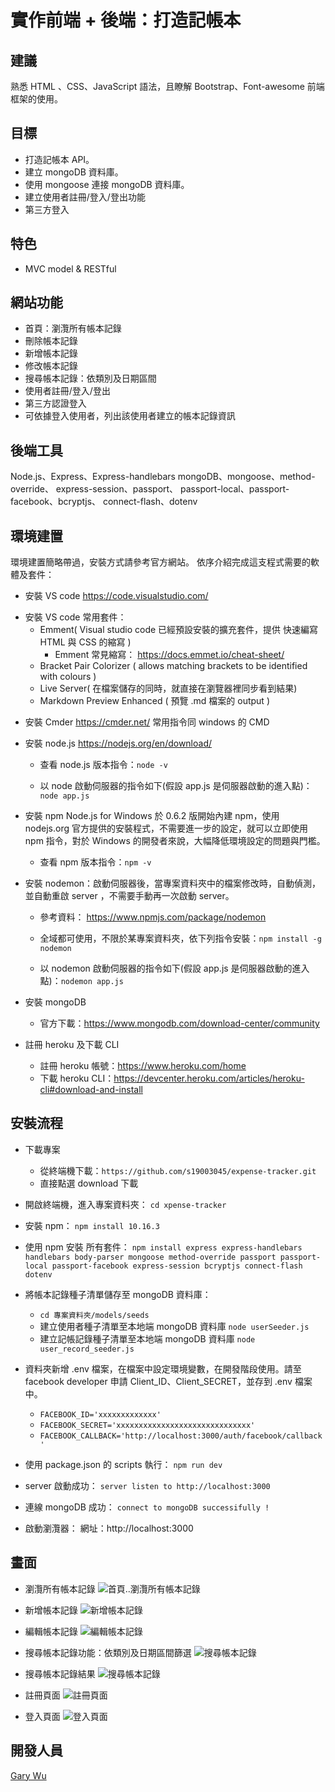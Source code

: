 # 實作前端 + 後端：打造記帳本

## 建議

熟悉 HTML 、CSS、JavaScript 語法，且瞭解 Bootstrap、Font-awesome 前端框架的使用。

## 目標

- 打造記帳本 API。
- 建立 mongoDB 資料庫。
- 使用 mongoose 連接 mongoDB 資料庫。
- 建立使用者註冊/登入/登出功能
- 第三方登入

## 特色

- MVC model & RESTful

## 網站功能

- 首頁：瀏灠所有帳本記錄
- 刪除帳本記錄
- 新增帳本記錄
- 修改帳本記錄
- 搜尋帳本記錄：依類別及日期區間
- 使用者註冊/登入/登出
- 第三方認證登入
- 可依據登入使用者，列出該使用者建立的帳本記錄資訊

## 後端工具

Node.js、Express、Express-handlebars
mongoDB、mongoose、method-override、
express-session、passport、
passport-local、passport-facebook、bcryptjs、
connect-flash、dotenv

## 環境建置

環境建置簡略帶過，安裝方式請參考官方網站。
依序介紹完成這支程式需要的軟體及套件：

- 安裝 VS code
  https://code.visualstudio.com/

* 安裝 VS code 常用套件：
  - Emment( Visual studio code 已經預設安裝的擴充套件，提供 快速編寫 HTML 與 CSS 的縮寫 )
    - Emment 常見縮寫： https://docs.emmet.io/cheat-sheet/
  - Bracket Pair Colorizer ( allows matching brackets to be identified with colours )
  - Live Server( 在檔案儲存的同時，就直接在瀏覽器裡同步看到結果)
  - Markdown Preview Enhanced ( 預覽 .md 檔案的 output )

- 安裝 Cmder
  https://cmder.net/
  常用指令同 windows 的 CMD
- 安裝 node.js
  https://nodejs.org/en/download/

  - 查看 node.js 版本指令：`node -v`

  - 以 node 啟動伺服器的指令如下(假設 app.js 是伺服器啟動的進入點)：`node app.js`

- 安裝 npm
  Node.js for Windows 於 0.6.2 版開始內建 npm，使用 nodejs.org 官方提供的安裝程式，不需要進一步的設定，就可以立即使用 npm 指令，對於 Windows 的開發者來說，大幅降低環境設定的問題與門檻。
  - 查看 npm 版本指令：`npm -v`
- 安裝 nodemon：啟動伺服器後，當專案資料夾中的檔案修改時，自動偵測，並自動重啟 server ，不需要手動再一次啟動 server。

  - 參考資料： https://www.npmjs.com/package/nodemon
  - 全域都可使用，不限於某專案資料夾，依下列指令安裝：`npm install -g nodemon`

  - 以 nodemon 啟動伺服器的指令如下(假設 app.js 是伺服器啟動的進入點)：`nodemon app.js`

- 安裝 mongoDB

  - 官方下載：https://www.mongodb.com/download-center/community

- 註冊 heroku 及下載 CLI
  - 註冊 heroku 帳號：https://www.heroku.com/home
  - 下載 heroku CLI：https://devcenter.heroku.com/articles/heroku-cli#download-and-install

## 安裝流程

- 下載專案
  - 從終端機下載：`https://github.com/s19003045/expense-tracker.git`
  - 直接點選 download 下載
- 開啟終端機，進入專案資料夾：
  `cd xpense-tracker`
- 安裝 npm：
  `npm install 10.16.3`
- 使用 npm 安裝 所有套件：
  `npm install express express-handlebars handlebars body-parser mongoose method-override passport passport-local passport-facebook express-session bcryptjs connect-flash dotenv`

- 將帳本記錄種子清單儲存至 mongoDB 資料庫：

  - `cd 專案資料夾/models/seeds`
  - 建立使用者種子清單至本地端 mongoDB 資料庫 `node userSeeder.js`
  - 建立記帳記錄種子清單至本地端 mongoDB 資料庫 `node user_record_seeder.js`

- 資料夾新增 .env 檔案，在檔案中設定環境變數，在開發階段使用。請至 facebook developer 申請 Client_ID、Client_SECRET，並存到 .env 檔案中。

  - `FACEBOOK_ID='xxxxxxxxxxxxx'`
  - `FACEBOOK_SECRET='xxxxxxxxxxxxxxxxxxxxxxxxxxxxxx'`
  - `FACEBOOK_CALLBACK='http://localhost:3000/auth/facebook/callback'`

- 使用 package.json 的 scripts 執行：
  `npm run dev`
- server 啟動成功：
  `server listen to http://localhost:3000`
- 連線 mongoDB 成功：
  `connect to mongoDB successifully !`
- 啟動瀏灠器：
  網址：http://localhost:3000

## 畫面

- 瀏灠所有帳本記錄
  ![首頁..瀏灠所有帳本記錄](https://github.com/s19003045/expense-tracker/blob/master/imagesForGithub/index_page.png)

- 新增帳本記錄
  ![新增帳本記錄](https://github.com/s19003045/expense-tracker/blob/master/imagesForGithub/newPage.png)

- 編輯帳本記錄
  ![編輯帳本記錄](https://github.com/s19003045/expense-tracker/blob/master/imagesForGithub/editPage.png)

- 搜尋帳本記錄功能：依類別及日期區間篩選
  ![搜尋帳本記錄](https://github.com/s19003045/expense-tracker/blob/master/imagesForGithub/searchFeature.png)

- 搜尋帳本記錄結果
  ![搜尋帳本記錄](https://github.com/s19003045/expense-tracker/blob/master/imagesForGithub/searchResult.png)

- 註冊頁面
  ![註冊頁面](https://github.com/s19003045/expense-tracker/blob/master/imagesForGithub/register.png)

- 登入頁面
  ![登入頁面](https://github.com/s19003045/expense-tracker/blob/master/imagesForGithub/login.png)

## 開發人員

[Gary Wu](https://github.com/s19003045)
